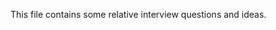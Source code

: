 This file contains some relative interview questions and ideas.
 
       
  
  
 
 
         
        
             
       
 
 
 
 
 
